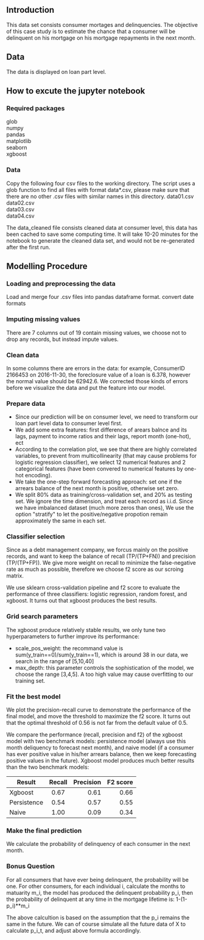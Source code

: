 ## Introduction

This data set consists consumer mortages and delinquencies. The objective of this case study is to estimate the chance that a consumer will be delinquent on his mortgage on his mortgage repayments in the next month. 

## Data

The data is displayed on loan part level.

## How to excute the jupyter notebook
### Required packages
glob  
numpy  
pandas  
matplotlib  
seaborn  
xgboost  

### Data 
Copy the following four csv files to the working directory. The script uses a glob function to find all files with format data*.csv, please make sure that there are no other .csv files with similar names in this directory.
data01.csv  
data02.csv  
data03.csv  
data04.csv  

The data_cleaned file consists cleaned data at consumer level, this data has been cached to save some computing time. It will take 10-20 minutes for the notebook to generate the cleaned data set, and would not be re-generated after the first run. 

## Modelling Procedure

### Loading and preprocessing the data
Load and merge four .csv files into pandas dataframe format.
convert date formats

### Imputing missing values
There are 7 columns out of 19 contain missing values, we choose not to drop any records, but instead impute values. 

### Clean data
In some columns there are errors in the data: for example, ConsumerID 2166453 on 2016-11-30, the foreclosure value of a loan is 6.378, however the normal value should be 62942.6. We corrected those kinds of errors before we visualize the data and put the feature into our model.

### Prepare data
- Since our prediction will be on consumer level, we need to transform our loan part level data to consumer level first.
- We add some extra features: first difference of arears balnce and its lags, payment to income ratios and their lags, report month (one-hot), ect
- According to the correlation plot, we see that there are highly correlated variables, to prevent from multicollinearity (that may cause problems for logistic regression classifier), we select 12 numerical features and 2 categorical features (have been convered to numerical features by one-hot encoding).
- We take the one-step forward forecasting approach: set one if the arrears balance of the next month is positive, otherwise set zero. 
- We split 80% data as training/cross-validation set, and 20% as testing set. We ignore the time dimension, and treat each record as i.i.d. 
  Since we have imbalanced dataset (much more zeros than ones), We use the option "stratify" to let the positive/negative propotion remain approximately the same in each set.
  
### Classifier selection
Since as a debt management company, we forcus mainly on the positive records, and want to keep the balance of recall (TP/(TP+FN)) and precision (TP/(TP+FP)). We give more weight on recall to minimize the false-negative rate as much as possible, therefore we choose f2 score as our scroing matrix. 

We use sklearn cross-validation pipeline and f2 score to evaluate the performance of three classifiers: logistic regression, random forest, and xgboost. It turns out that xgboost produces the best results.

### Grid search parameters
The xgboost produce relatively stable results, we only tune two hyperparameters to further improve its performance:
- scale_pos_weight: the recommand value is sum(y_train==0)/sum(y_train==1), which is around 38 in our data, we search in the range of [5,10,40]  
- max_depth: this parameter controls the sophistication of the model, we choose the range [3,4,5]. A too high value may cause overfitting to our training set.  

### Fit the best model
We plot the precision-recall curve to demonstrate the performance of the final model, and move the threshold to maximize the f2 score. It turns out that the optimal threshold of 0.56 is not far from the default value of 0.5. 

We compare the performance (recall, precision and f2) of the xgboost model with two benchmark models: persistence model (always use this month deliquency to forecast next month), and naive model (if a consumer has ever positive value in his/her arrears balance, then we keep forecasting positive values in the future). Xgboost model produces much better results than the two benchmark models:

| Result        | Recall        | Precision  | F2 score  |
| ------------- |:-------------:| ----------:| ---------:|
| Xgboost       | 0.67          | 0.61       | 0.66      |
| Persistence   | 0.54          | 0.57       | 0.55      |
| Naive         | 1.00          | 0.09       | 0.34      |

### Make the final prediction
We calculate the probability of delinquency of each consumer in the next month. 

### Bonus Question
For all consumers that have ever being delinquent, the probability will be one.
For other consumers, for each individual i,  calculate the months to matuarity m_i, the model has produced the delinquent probability p_i, then the probability of delinquent at any time in the mortgage lifetime is: 1-(1-p_i)**m_i

The above calcultion is based on the assumption that the p_i remains the same in the future. We can of course simulate all the future data of X to calculate p_i_t, and adjust above formula accordingly. 
